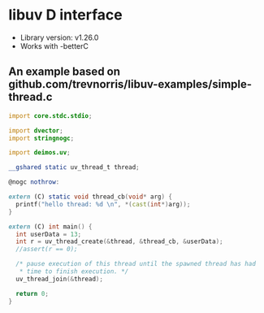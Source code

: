 
# libuv D interface

- Library version: v1.26.0
- Works with -betterC

## An example based on github.com/trevnorris/libuv-examples/simple-thread.c

```d
import core.stdc.stdio;

import dvector;
import stringnogc;

import deimos.uv;

__gshared static uv_thread_t thread;

@nogc nothrow:

extern (C) static void thread_cb(void* arg) {
  printf("hello thread: %d \n", *(cast(int*)arg));
}

extern (C) int main() {
  int userData = 13;
  int r = uv_thread_create(&thread, &thread_cb, &userData);
  //assert(r == 0);

  /* pause execution of this thread until the spawned thread has had
   * time to finish execution. */
  uv_thread_join(&thread);

  return 0;
}
```
